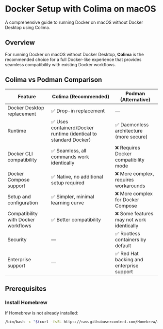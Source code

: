 # Docker Setup with Colima on macOS

A comprehensive guide to running Docker on macOS without Docker Desktop using Colima.

## Overview

For running Docker on macOS without Docker Desktop, **Colima** is the recommended choice for a full Docker-like experience that provides seamless compatibility with existing Docker workflows.

## Colima vs Podman Comparison

| Feature                                   | Colima (Recommended)                                                         | Podman (Alternative)                      |
|--------------------------------------------|------------------------------------------------------------------------------|-------------------------------------------|
| Docker Desktop replacement                 | ✅ Drop-in replacement                                                       | —                                         |
| Runtime                                   | ✅ Uses containerd/Docker runtime (identical to standard Docker)              | ✅ Daemonless architecture (more secure)   |
| Docker CLI compatibility                   | ✅ Seamless, all commands work identically                                    | ❌ Requires Docker compatibility mode      |
| Docker Compose support                     | ✅ Native, no additional setup required                                       | ❌ More complex, requires workarounds      |
| Setup and configuration                    | ✅ Simpler, minimal learning curve                                            | ❌ More complex for Docker Compose         |
| Compatibility with Docker workflows        | ✅ Better compatibility                                                       | ❌ Some features may not work identically  |
| Security                                  | —                                                                            | ✅ Rootless containers by default          |
| Enterprise support                         | —                                                                            | ✅ Red Hat backing and enterprise support  |

## Prerequisites

### Install Homebrew

If Homebrew is not already installed:

```bash
/bin/bash -c "$(curl -fsSL https://raw.githubusercontent.com/Homebrew/install/HEAD/install.sh)"
```
